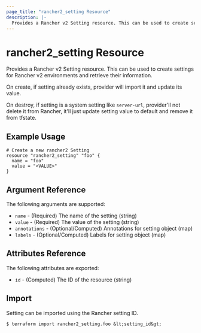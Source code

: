 ```yaml
---
page_title: "rancher2_setting Resource"
description: |-
  Provides a Rancher v2 Setting resource. This can be used to create settings for Rancher v2 environments and retrieve their information.
---
```


# rancher2\_setting Resource

Provides a Rancher v2 Setting resource. This can be used to create settings for Rancher v2 environments and retrieve their information.

On create, if setting already exists, provider will import it and update its value.

On destroy, if setting is a system setting like `server-url`, provider'll not delete it from Rancher, it'll just update setting value to default and remove it from tfstate. 

## Example Usage

```hcl
# Create a new rancher2 Setting
resource "rancher2_setting" "foo" {
  name = "foo"
  value = "<VALUE>"
}
```

## Argument Reference

The following arguments are supported:

* `name` - (Required) The name of the setting (string)
* `value` - (Required) The value of the setting (string)
* `annotations` - (Optional/Computed) Annotations for setting object (map)
* `labels` - (Optional/Computed) Labels for setting object (map)

## Attributes Reference

The following attributes are exported:

* `id` - (Computed) The ID of the resource (string)

## Import

Setting can be imported using the Rancher setting ID.

```
$ terraform import rancher2_setting.foo &lt;setting_id&gt;
```

